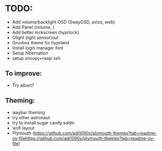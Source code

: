 # TODO:
- Add volume/backlight OSD (SwayOSD, avizo, wob)
- Add Panel (volume, )
- Add better lockscreen (hyprlock)
- Clight (light sensor)out
- Gruvbox theme for hyprland
- Install login manager font
- Setup hibernation
- setup snoopy+raspi ssh

## To improve:
- Try albert?

## Theming:
- waybar theming
- try other astronaut 
- try to install sugar candy sddm
- wofi layout
- Plymouth (https://github.com/adi1090x/plymouth-themes?tab=readme-ov-filehttps://github.com/adi1090x/plymouth-themes?tab=readme-ov-file)
